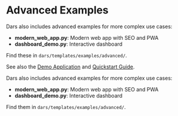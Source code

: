# Advanced Examples

Dars also includes advanced examples for more complex use cases:

- **modern_web_app.py**: Modern web app with SEO and PWA
- **dashboard_demo.py**: Interactive dashboard

Find these in `dars/templates/examples/advanced/`.

See also the [Demo Application](examples_demo.md) and [Quickstart Guide](getting_started.md).

Dars also includes advanced examples for more complex use cases:

- **modern_web_app.py**: Modern web app with SEO and PWA
- **dashboard_demo.py**: Interactive dashboard

Find them in `dars/templates/examples/advanced/`.
